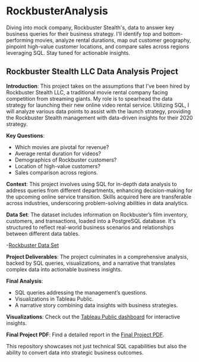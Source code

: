 # RockbusterAnalysis
Diving into mock company, Rockbuster Stealth's, data to answer key business queries for their business strategy. I'll identify top and bottom-performing movies, analyze rental durations, map out customer geography, pinpoint high-value customer locations, and compare sales across regions leveraging SQL. Stay tuned for actionable insights.
## Rockbuster Stealth LLC Data Analysis Project

**Introduction**: This project takes on the assumptions that I've been hired by Rockbuster Stealth LLC, a traditional movie rental company facing competition from streaming giants. My role is to spearhead the data strategy for launching their new online video rental service. Utilizing SQL, I will analyze various data points to assist with the launch strategy, providing the Rockbuster Stealth management with data-driven insights for their 2020 strategy.

**Key Questions**:
- Which movies are pivotal for revenue?
- Average rental duration for videos?
- Demographics of Rockbuster customers?
- Location of high-value customers?
- Sales comparison across regions.

**Context**: This project involves using SQL for in-depth data analysis to address queries from different departments, enhancing decision-making for the upcoming online service transition. Skills acquired here are transferable across industries, underscoring problem-solving abilities in data analytics.

**Data Set**: The dataset includes information on Rockbuster’s film inventory, customers, and transactions, loaded into a PostgreSQL database. It's structured to reflect real-world business scenarios and relationships between different data tables.

-[Rockbuster Data Set](https://github.com/isom17/InstaCartAnalysis/files/14471305/Rockbuster.Excel.Data.xls)

**Project Deliverables**: The project culminates in a comprehensive analysis, backed by SQL queries, visualizations, and a narrative that translates complex data into actionable business insights.

**Final Analysis**:
- SQL queries addressing the management’s questions.
- Visualizations in Tableau Public.
- A narrative story combining data insights with business strategies.

**Visualizations**: Check out the [Tableau Public dashboard](https://public.tableau.com/app/profile/isom.winton/vizzes) for interactive insights.  

**Final Project PDF**: Find a detailed report in the [Final Project PDF](https://github.com/isom17/InstaCartAnalysis/files/14471297/Exercise.3.10_RockBuster.Stealth.llc._Isom.Winton.1.pdf).

This repository showcases not just technical SQL capabilities but also the ability to convert data into strategic business outcomes.
